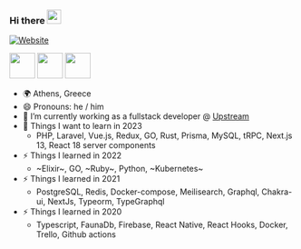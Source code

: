 ### Hi there <img src="https://media.giphy.com/media/hvRJCLFzcasrR4ia7z/giphy.gif" width="25px">

[![Website](https://img.shields.io/website?label=hectortav.github.io&style=for-the-badge&url=https://hectortav.github.io)](https://hectortav.github.io)

[<img src="https://about.gitlab.com/images/press/logo/png/gitlab-icon-rgb.png" width="45" height="45"/>](https://gitlab.com/hector_tav)
[<img src="https://upload.wikimedia.org/wikipedia/commons/thumb/c/ca/LinkedIn_logo_initials.png/640px-LinkedIn_logo_initials.png" width="45" height="45"/>](https://www.linkedin.com/in/ektoras-tavoularis/)
[<img src="https://cdn-icons-png.flaticon.com/512/25/25231.png" width="45" height="45"/>](https://github.com/hectortav)


- 🌍 Athens, Greece
- 😄 Pronouns: he / him
- 🔭 I’m currently working as a fullstack developer @ [Upstream](https://www.upstreamsystems.com/)
- 🌱 Things I want to learn in 2023
  - PHP, Laravel, Vue.js, Redux, GO, Rust, Prisma, MySQL, tRPC, Next.js 13, React 18 server components
- ⚡ Things I learned in 2022
  - ~Elixir~, GO, ~Ruby~, Python, ~Kubernetes~
- ⚡ Things I learned in 2021
  - PostgreSQL, Redis, Docker-compose, Meilisearch, Graphql, Chakra-ui, NextJs, Typeorm, TypeGraphql
- ⚡ Things I learned in 2020
  - Typescript, FaunaDb, Firebase, React Native, React Hooks, Docker, Trello, Github actions
    
<!--
**hectortav/hectortav** is a ✨ _special_ ✨ repository because its `README.md` (this file) appears on your GitHub profile.

Here are some ideas to get you started:

- 🔭 I’m currently working on ...
- 🌱 I’m currently learning ...
- 👯 I’m looking to collaborate on ...
- 🤔 I’m looking for help with ...
- 💬 Ask me about ...
- 📫 How to reach me: ...
- 😄 Pronouns: ...
- ⚡ Fun fact: ...

[![Anurag's github stats](https://github-readme-stats.vercel.app/api?username=hectortav)](https://github.com/anuraghazra/github-readme-stats)
-->
